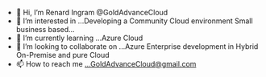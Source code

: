 - 👋 Hi, I’m Renard Ingram @GoldAdvanceCloud
- 👀 I’m interested in ...Developing a Community Cloud environment Small business based...
- 🌱 I’m currently learning ...Azure Cloud
- 💞️ I’m looking to collaborate on ...Azure Enterprise development in Hybrid On-Premise and pure Cloud
- 📫 How to reach me ...GoldAdvanceCloud@gmail.com

<!---
GoldAdvanceCloud/GoldAdvanceCloud is a ✨ special ✨ repository because its `README.md` (this file) appears on your GitHub profile.
You can click the Preview link to take a look at your changes.
--->
